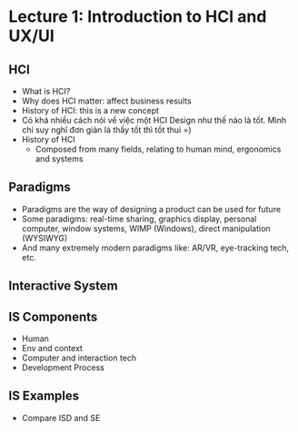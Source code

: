 # Lecture 1: Introduction to HCI and UX/UI

## HCI

- What is HCI?
- Why does HCI matter: affect business results
- History of HCI: this is a new concept
- Có khá nhiều cách nói về việc một HCI Design như thế nào là tốt. Mình chỉ suy nghĩ đơn giản là thấy tốt thì tốt thui =)
- History of HCI
  - Composed from many fields, relating to human mind, ergonomics and systems

## Paradigms

- Paradigms are the way of designing a product can be used for future
- Some paradigms: real-time sharing, graphics display, personal computer, window systems, WIMP (Windows), direct manipulation (WYSIWYG)
- And many extremely modern paradigms like: AR/VR, eye-tracking tech, etc.

## Interactive System

## IS Components

- Human
- Env and context
- Computer and interaction tech
- Development Process


## IS Examples

- Compare ISD and SE

